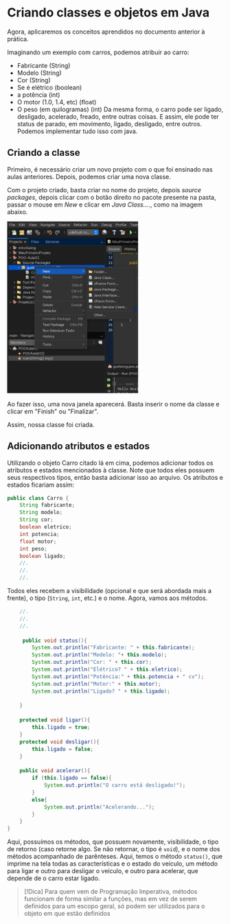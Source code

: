 # Criando classes e objetos em Java

Agora, aplicaremos os conceitos aprendidos no documento anterior à prática. 

Imaginando um exemplo com carros, podemos atribuir ao carro:
- Fabricante (String)
- Modelo (String)
- Cor (String)
- Se é elétrico (boolean)
- a potência (int)
- O motor (1.0, 1.4, etc) (float)
- O peso (em quilogramas) (int)
Da mesma forma, o carro pode ser ligado, desligado, acelerado, freado, entre outras coisas. E assim, ele pode ter status de parado, em movimento, ligado, desligado, entre outros. Podemos implementar tudo isso com java.

## Criando a classe

Primeiro, é necessário criar um novo projeto com o que foi ensinado nas aulas anteriores. Depois, podemos criar uma nova classe.

Com o projeto criado, basta criar no nome do projeto, depois _source packages_, depois clicar com o botão direito no pacote presente na pasta, passar o mouse em *New* e clicar em *Java Class...*., como na imagem abaixo.

<img src= "./assets/NetBeansClasse.png" height = 400>

Ao fazer isso, uma nova janela aparecerá. Basta inserir o nome da classe e clicar em "Finish" ou "Finalizar".

Assim, nossa classe foi criada.

## Adicionando atributos e estados

Utilizando o objeto Carro citado lá em cima, podemos adicionar todos os atributos e estados mencionados à classe. Note que todos eles possuem seus respectivos tipos, então basta adicionar isso ao arquivo. Os atributos e estados ficariam assim:

```Java
public class Carro {
    String fabricante;
    String modelo;
    String cor;
    boolean eletrico;
    int potencia;
    float motor;
    int peso;
    boolean ligado;
    //.
    //.
    //.
```

Todos eles recebem a visibilidade (opcional e que será abordada mais a frente), o tipo (`String`, `int`, etc.) e o nome. Agora, vamos aos métodos.

```Java
	//.
    //.
    //.

	 public void status(){
        System.out.println("Fabricante: " + this.fabricante);
        System.out.println("Modelo: "+ this.modelo);
        System.out.println("Cor: " + this.cor);
        System.out.println("Elétrico? " + this.eletrico);
        System.out.println("Potência:" + this.potencia + " cv");
        System.out.println("Motor:" + this.motor);
        System.out.println("Ligado? " + this.ligado);
     
    }
    
    protected void ligar(){
        this.ligado = true;
    }
    protected void desligar(){
        this.ligado = false;
    }
    
    public void acelerar(){
        if (this.ligado == false){
            System.out.println("O carro está desligado!");
        }
        else{
            System.out.println("Acelerando...");
        }
    }   
}
```

Aqui, possuímos os métodos, que possuem novamente, visibilidade, o tipo de retorno (caso retorne algo. Se não retornar, o tipo é `void`), e o nome dos métodos acompanhado de parênteses. Aqui, temos o método `status()`, que imprime na tela todas as características e o estado do veículo, um método para ligar e outro para desligar o veículo, e outro para acelerar, que depende de o carro estar ligado.

>[!Dica]
> Para quem vem de Programação Imperativa, métodos funcionam de forma similar a funções, mas em vez de serem definidos para um escopo geral, só podem ser utilizados para o objeto em que estão definidos